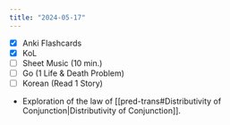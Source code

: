 ```yaml
---
title: "2024-05-17"
---
```


- [x] Anki Flashcards
- [x] KoL
- [ ] Sheet Music (10 min.)
- [ ] Go (1 Life & Death Problem)
- [ ] Korean (Read 1 Story)

* Exploration of the law of [[pred-trans#Distributivity of Conjunction|Distributivity of Conjunction]].